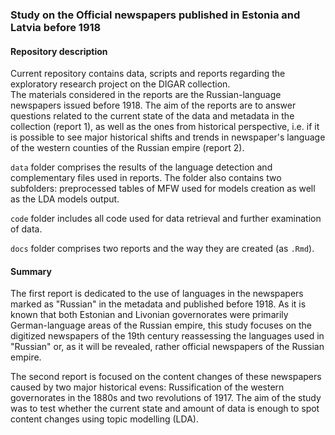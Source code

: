 ### Study on the Official newspapers published in Estonia and Latvia before 1918

#### Repository description

Current repository contains data, scripts and reports regarding the exploratory research project on the DIGAR collection.  
The materials considered in the reports are the Russian-language newspapers issued before 1918. The aim of the reports are to answer questions related  to the current state of the data and metadata in the collection (report 1), as well as the ones from historical perspective, i.e. if it is possible to see major historical shifts and trends in newspaper's language of the western counties of the Russian empire (report 2).
  
`data` folder comprises the results of the language detection and complementary files used in reports. The folder also contains two subfolders: preprocessed tables of MFW used for models creation as well as the LDA models output.  
  
`code` folder includes all code used for data retrieval and further examination of data.  
  
`docs` folder comprises two reports and the way they are created (as `.Rmd`).  
  
#### Summary
The first report is dedicated to the use of languages in the newspapers marked as "Russian" in the metadata and published before 1918. As it is known that both Estonian and Livonian governorates were primarily German-language areas of the Russian empire, this study focuses on the digitized newspapers of the 19th century reassessing the languages used in "Russian" or, as it will be revealed, rather official newspapers of the Russian empire.  
  
The second report is focused on the content changes of these newspapers caused by two major historical evens: Russification of the western governorates in the 1880s and two revolutions of 1917. The aim of the study was to test whether the current state and amount of data is enough to spot content changes using topic modelling (LDA).  